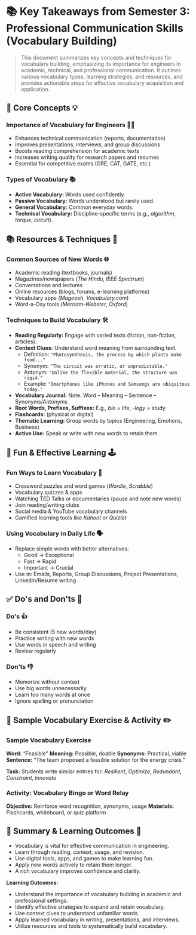 # 📚 Key Takeaways from Semester 3: Professional Communication Skills (Vocabulary Building)

> This document summarizes key concepts and techniques for vocabulary building, emphasizing its importance for engineers in academic, technical, and professional communication.  It outlines various vocabulary types, learning strategies, and resources, and provides actionable steps for effective vocabulary acquisition and application.

## 🧠 Core Concepts 💡

### Importance of Vocabulary for Engineers 👨‍💻

*   Enhances technical communication (reports, documentation)
*   Improves presentations, interviews, and group discussions
*   Boosts reading comprehension for academic texts
*   Increases writing quality for research papers and resumes
*   Essential for competitive exams (GRE, CAT, GATE, etc.)


### Types of Vocabulary 📚

*   **Active Vocabulary:** Words used confidently.
*   **Passive Vocabulary:** Words understood but rarely used.
*   **General Vocabulary:** Common everyday words.
*   **Technical Vocabulary:** Discipline-specific terms (e.g., *algorithm*, *torque*, *circuit*).


## 📚 Resources & Techniques 🚀

### Common Sources of New Words 🌐

*   Academic reading (textbooks, journals)
*   Magazines/newspapers (*The Hindu*, *IEEE Spectrum*)
*   Conversations and lectures
*   Online resources (blogs, forums, e-learning platforms)
*   Vocabulary apps (*Magoosh*, *Vocabulary.com*)
*   Word-a-Day tools (*Merriam-Webster*, *Oxford*)


### Techniques to Build Vocabulary 🛠️

*   **Reading Regularly:** Engage with varied texts (fiction, non-fiction, articles).
*   **Context Clues:** Understand word meaning from surrounding text.
    *   Definition:  `"Photosynthesis, the process by which plants make food..."`
    *   Synonym: `"The circuit was erratic, or unpredictable."`
    *   Antonym: `"Unlike the flexible material, the structure was rigid."`
    *   Example: `"Smartphones like iPhones and Samsungs are ubiquitous today."`
*   **Vocabulary Journal:**  Note: Word – Meaning – Sentence – Synonyms/Antonyms
*   **Root Words, Prefixes, Suffixes:** E.g., *bio* = life, *-logy* = study
*   **Flashcards:** (physical or digital)
*   **Thematic Learning:** Group words by topics (Engineering, Emotions, Business)
*   **Active Use:** Speak or write with new words to retain them.


## 🎯 Fun & Effective Learning 🕹️

### Fun Ways to Learn Vocabulary 🎉

*   Crossword puzzles and word games (*Wordle*, *Scrabble*)
*   Vocabulary quizzes & apps
*   Watching TED Talks or documentaries (pause and note new words)
*   Join reading/writing clubs
*   Social media & YouTube vocabulary channels
*   Gamified learning tools like *Kahoot* or *Quizlet*


### Using Vocabulary in Daily Life 🗣️

*   Replace simple words with better alternatives:
    *   Good → Exceptional
    *   Fast → Rapid
    *   Important → Crucial
*   Use in: Emails, Reports, Group Discussions, Project Presentations, LinkedIn/Resume writing


## ✅ Do's and Don'ts 🤔

### Do's 👍

*   Be consistent (5 new words/day)
*   Practice writing with new words
*   Use words in speech and writing
*   Review regularly


### Don'ts 👎

*   Memorize without context
*   Use big words unnecessarily
*   Learn too many words at once
*   Ignore spelling or pronunciation


## 📝 Sample Vocabulary Exercise & Activity ✏️

### Sample Vocabulary Exercise

**Word:** “Feasible”
**Meaning:** Possible, doable
**Synonyms:** Practical, viable
**Sentence:** “The team proposed a feasible solution for the energy crisis.”

**Task:** Students write similar entries for: *Resilient*, *Optimize*, *Redundant*, *Constraint*, *Innovate*


### Activity: Vocabulary Bingo or Word Relay

**Objective:** Reinforce word recognition, synonyms, usage
**Materials:** Flashcards, whiteboard, or quiz platform


## 🎯 Summary & Learning Outcomes 🎯

*   Vocabulary is vital for effective communication in engineering.
*   Learn through reading, context, usage, and revision.
*   Use digital tools, apps, and games to make learning fun.
*   Apply new words actively to retain them longer.
*   A rich vocabulary improves confidence and clarity.

**Learning Outcomes:**

*   Understand the importance of vocabulary building in academic and professional settings.
*   Identify effective strategies to expand and retain vocabulary.
*   Use context clues to understand unfamiliar words.
*   Apply learned vocabulary in writing, presentations, and interviews.
*   Utilize resources and tools to systematically build vocabulary.

